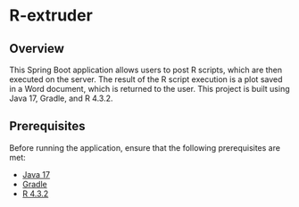 # R-extruder


## Overview

This Spring Boot application allows users to post R scripts, which are then executed on the server. The result of the R script execution is a plot saved in a Word document, which is returned to the user. This project is built using Java 17, Gradle, and R 4.3.2.

## Prerequisites

Before running the application, ensure that the following prerequisites are met:

- [Java 17](https://www.oracle.com/java/technologies/javase-downloads.html)
- [Gradle](https://gradle.org/install/)
- [R 4.3.2](https://cran.r-project.org/)

   
